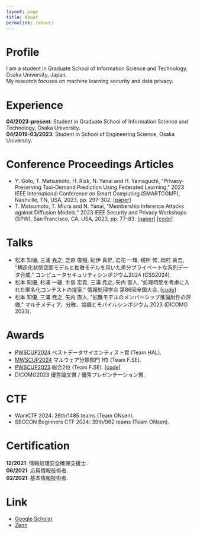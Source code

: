 ```yaml
---
layout: page
title: About
permalink: /about/
---
```


# Profile
I am a student in Graduate School of Information Science and Technology, Osaka University, Japan.  
My research focuses on machine learning security and data privacy.

# Experience
**04/2023-present**: Student in Graduate School of Information Science and Technology, Osaka University.  
**04/2019-03/2023**: Student in School of Engineering Science, Osaka University.

# Conference Proceedings Articles
- Y. Goto, T. Matsumoto, H. Rizk, N. Yanai and H. Yamaguchi, "Privacy-Preserving Taxi-Demand Prediction Using Federated Learning," 2023 IEEE International Conference on Smart Computing (SMARTCOMP), Nashville, TN, USA, 2023, pp. 297-302. [[paper]](https://ieeexplore.ieee.org/abstract/document/10207615)
- T. Matsumoto, T. Miura and N. Yanai, "Membership Inference Attacks against Diffusion Models," 2023 IEEE Security and Privacy Workshops (SPW), San Francisco, CA, USA, 2023, pp. 77-83. [[paper]](https://ieeexplore.ieee.org/abstract/document/10188618) [[code]](https://github.com/fseclab-osaka/mia-diffusion)

# Talks
- 松本 知優, 三浦 尭之, 芝原 俊樹, 紀伊 真昇, 岩花 一輝, 税所 修, 岡村 真吾, "構造化状態空間モデルと拡散モデルを用いた差分プライベートな系列データ合成," コンピュータセキュリティシンポジウム2024 (CSS2024).
- 松本 知優, 杉浦 一瑳, 手島 宏貴, 三浦 尭之, 矢内 直人, "処理時間を考慮に入れた匿名化コンテストの提案," 情報処理学会 第86回全国大会. [[code]](https://github.com/yamato0126/pws-speed-cup)
- 松本 知優, 三浦 尭之, 矢内 直人, "拡散モデルのメンバーシップ推論耐性の評価," マルチメディア、分散、協調とモバイルシンポジウム 2023 (DICOMO 2023).

# Awards
- [PWSCUP2024](https://www.iwsec.org/pws/2024/cup24.html) ベストデータサイエンティスト賞 (Team HAL).
- [MWSCUP2024](https://www.iwsec.org/mws/mwscup.html) マルウェア分類部門 1位 (Team F.SE).
- [PWSCUP2023](https://www.iwsec.org/pws/2023/cup23.html) 総合2位 (Team F.SE). [[code]](https://github.com/fseclab-osaka/pwscup2023-public)
- DICOMO2023 優秀論文賞 / 優秀プレゼンテーション賞.

# CTF
- WaniCTF 2024: 28th/1485 teams (Team ONsen).
- SECCON Beginners CTF 2024: 39th/962 teams (Team ONsen).

# Certification
**12/2021**: 情報処理安全確保支援士.  
**06/2021**: 応用情報技術者.  
**02/2021**: 基本情報技術者.  

# Link
- [Google Scholar](https://scholar.google.co.jp/citations?user=YuOvoX4AAAAJ)
- [Zenn](https://zenn.dev/yamato0126)
